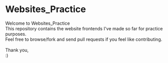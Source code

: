 # Websites_Practice

Welcome to Websites_Practice <br>
This repository contains the website frontends I've made so far for practice purposes. <br>
Feel free to browse/fork and send pull requests if you feel like contributing. <br>
<br>
Thank you, <br>
:)
